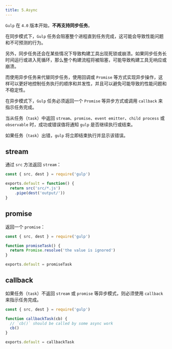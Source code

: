 ```yaml
---
title: 5.Async
---
```


`Gulp` 在 `4.0` 版本开始，**不再支持同步任务**。

在同步模式下，`Gulp` 任务会阻塞整个进程直到任务完成，这可能会导致性能问题和不可预测的行为。

另外，同步任务还会在某些情况下导致构建工具出现死锁或崩溃。如果同步任务长时间运行或进入死循环，那么整个构建流程将被阻塞，可能导致构建工具无响应或崩溃。

而使用异步任务来代替同步任务，使用回调或 `Promise` 等方式实现异步操作，这样可以更好地控制任务执行的顺序和并发性，并且可以避免可能导致的性能问题和不稳定性。

在异步模式下，`Gulp` 任务必须返回一个 `Promise` 等异步方式或调用 `callback` 来指示任务完成。

当从任务（`task`）中返回 `stream`、`promise`、`event emitter`、`child process` 或 `observable` 时，成功或错误值将通知 `gulp` 是否继续执行或结束。

如果任务（`task`）出错，`gulp` 将立即结束执行并显示该错误。

## stream

通过 `src` 方法返回 `stream`：

```js
const { src, dest } = require('gulp')

exports.default = function() {
  return src('src/*.js')
    .pipe(dest('output/'))
}
```

## promise

返回一个 `promise`：

```js
const { src, dest } = require('gulp')

function promiseTask() {
  return Promise.resolve('the value is ignored')
}

exports.default = promiseTask
```

## callback

如果任务（`task`）不返回 `stream` 或 `promise` 等异步模式，则必须使用 `callback` 来指示任务完成。

```js
const { src, dest } = require('gulp')

function callbackTask(cb) {
  // `cb()` should be called by some async work
  cb()
}

exports.default = callbackTask
```
